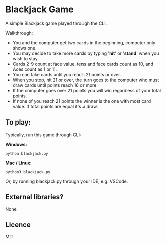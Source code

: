 # Blackjack Game
A simple Blackjack game played through the CLI.

Walkthrough:
- You and the computer get two cards in the beginning, computer only shows one.
- You may decide to take more cards by typing '**hit**' or '**stand**' when you wish to stay.
- Cards 2-9 count at face value, tens and face cards count as 10, and Aces count as 1 or 11.
- You can take cards until you reach 21 points or over.
- When you stop, hit 21 or over, the turn goes to the computer who must draw cards until points reach 16 or more.
- If the computer goes over 21 points you will win regardless of your total points.
- If none of you reach 21 points the winner is the one with most card value. If total points are equal it's a draw.


## To play:
Typically, run this game through CLI:


**Windows:**

```
python blackjack.py
```
**Mac / Linux:**
```
python3 blackjack.py
```
Or, by running blackjack.py through your IDE, e.g. VSCode.


## External libraries?
None

## Licence
MIT